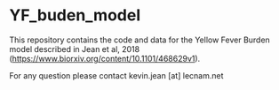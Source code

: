# YF_buden_model
This repository contains the code and data for the Yellow Fever Burden model described in Jean et al, 2018 (https://www.biorxiv.org/content/10.1101/468629v1).

For any question please contact kevin.jean [at] lecnam.net
